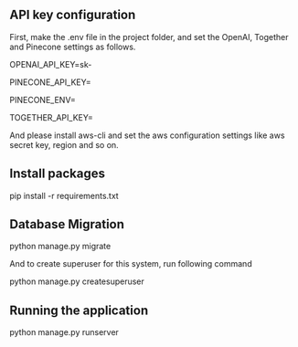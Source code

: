 <h2>API key configuration</h2>

First, make the .env file in the project folder, and set the OpenAI, Together and Pinecone settings as follows.

<p>
OPENAI_API_KEY=sk-

PINECONE_API_KEY=

PINECONE_ENV=

TOGETHER_API_KEY=
</p>

And please install aws-cli and set the aws configuration settings like aws secret key, region and so on.

<h2>Install packages</h2>
pip install -r requirements.txt

<h2>Database Migration</h2>
python manage.py migrate

And to create superuser for this system, run following command

python manage.py createsuperuser

<h2>Running the application</h2>
python manage.py runserver
